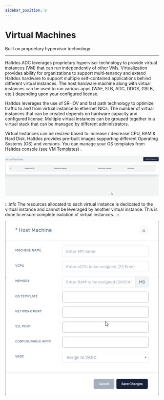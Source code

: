 ```yaml
---
sidebar_position: 8
---
```


# Virtual Machines

Built on proprietary hypervisor technology

---

Haltdos ADC leverages proprietary hypervisor technology to provide virtual instances (VM) that can run independently of other VMs. Virtualization provides ability for organizations to support multi-tenancy and extend Haltdos hardware to support multiple self-contained applications behind different virtual instances. The host hardware machine along with virtual instances can be used to run various apps (WAF, SLB, ADC, DDOS, GSLB, etc.) depending upon your configured license. 

Haltdos leverages the use of SR-IOV and fast path technology to optimize traffic to and from virtual instance to ethernet NICs. The number of virtual instances that can be created depends on hardware capacity and configured license. Multiple virtual instances can be grouped together in a virtual stack that can be managed by different administrators. 

Virtual Instances can be resized based to increase / decrease CPU, RAM & Hard Disk. Haltdos provides pre-built images supporting different Operating Systems (OS) and versions. You can manage your OS templates from Haltdos console (see VM Templates) .

![virtual_machines](/img/platform/virtual_machines1.png)

:::info
The resources allocated to each virtual instance is dedicated to the virtual instance and cannot be leveraged by another virtual instance. This is done to ensure complete isolation of virtual instances.
:::

![virtual_machines](/img/platform/virtual_machines2.png)
